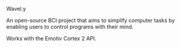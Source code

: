 Wavel.y

An open-source BCI project that aims to simplify computer tasks by enabling users to control programs with their mind.

Works with the Emotiv Cortex 2 API.
